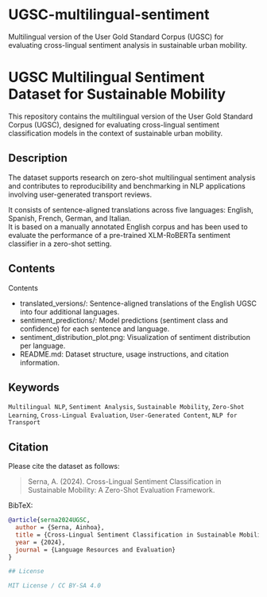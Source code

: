 # UGSC-multilingual-sentiment
Multilingual version of the User Gold Standard Corpus (UGSC) for evaluating cross-lingual sentiment analysis in sustainable urban mobility.
# UGSC Multilingual Sentiment Dataset for Sustainable Mobility

This repository contains the multilingual version of the User Gold Standard Corpus (UGSC), designed for evaluating cross-lingual sentiment classification models in the context of sustainable urban mobility.

## Description

The dataset supports research on zero-shot multilingual sentiment analysis and contributes to reproducibility and benchmarking in NLP applications involving user-generated transport reviews.

It consists of sentence-aligned translations across five languages: English, Spanish, French, German, and Italian.  
It is based on a manually annotated English corpus and has been used to evaluate the performance of a pre-trained XLM-RoBERTa sentiment classifier in a zero-shot setting.

## Contents
Contents
* translated_versions/: Sentence-aligned translations of the English UGSC into four additional languages.
* sentiment_predictions/: Model predictions (sentiment class and confidence) for each sentence and language.
* sentiment_distribution_plot.png: Visualization of sentiment distribution per language.
* README.md: Dataset structure, usage instructions, and citation information.

## Keywords

`Multilingual NLP`, `Sentiment Analysis`, `Sustainable Mobility`, `Zero-Shot Learning`, `Cross-Lingual Evaluation`, `User-Generated Content`, `NLP for Transport`

## Citation

Please cite the dataset as follows:

> Serna, A. (2024). Cross-Lingual Sentiment Classification in Sustainable Mobility: A Zero-Shot Evaluation Framework.

BibTeX:
```bibtex
@article{serna2024UGSC,
  author = {Serna, Ainhoa},
  title = {Cross-Lingual Sentiment Classification in Sustainable Mobility: A Zero-Shot Evaluation Framework},
  year = {2024},
  journal = {Language Resources and Evaluation}
}

## License

MIT License / CC BY-SA 4.0

